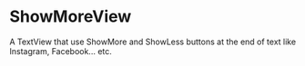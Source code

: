# ShowMoreView
A TextView that use ShowMore and ShowLess buttons at the end of text like Instagram, Facebook... etc.
